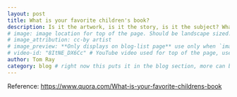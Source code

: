 ```yaml
---
layout: post
title: What is your favorite children's book?
description: Is it the artwork, is it the story, is it the subject? What made it your favorite story.
# image: image location for top of the page. Should be landscape sized.
# image_attribution: cc-by artist
# image_preview: **Only displays on blog-list page** use only when `image` and `video-id` images won't work. example: other video source besides YouTube is used.
# video-id: "8ItNE_DX6Cc" # YouTube video used for top of the page, use url ID only. This embeds responsive video and video thumbnail for preview.
author: Tom Ray
category: blog # right now this puts it in the blog section, more can be created.
---
```

Reference: https://www.quora.com/What-is-your-favorite-childrens-book
